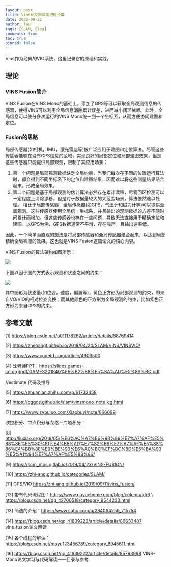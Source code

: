 ```yaml
---
layout: post
title: Vins论文阅读笔记理论篇
date: 2022-08-22
author: lau
tags: [SLAM, Blog]
comments: true
toc: true
pinned: false
---
```

Vins作为经典的VIO系统，这里记录它的原理和实践。

<!-- more -->

## 理论

### VINS Fusion简介

VINS Fusion在VINS Mono的基础上，添加了GPS等可以获取全局观测信息的传感器，使得VINS可以利用全局信息消除累计误差，进而减小闭环依赖。此外，全局信息可以使分多次运行的VINS Mono统一到一个坐标系，从而方便协同建图和定位。

### Fusion的思路
局部传感器(如相机，IMU，激光雷达等)被广泛应用于建图和定位算法。尽管这些传感器能够在没有GPS信息的区域，实现良好的局部定位和局部建图效果，但是这些传感器只能提供局部观测，限制了其应用场景：

1. 第一个问题是局部观测数据缺乏全局约束，当我们每次在不同的位置运行算法时，都会得到不同坐标系下的定位和建图结果，因而难以将这些测量结果结合起来，形成全局效果。
2. 第二个问题是基于局部观测的估计算法必然存在累计漂移，尽管回环检测可以一定程度上消除漂移，但是对于数据量较大的大范围场景，算法依然难以处理。
相比于局部传感器，全局传感器(如GPS，气压计和磁力计等)可以提供全局观测。这些传感器使用全局统一坐标系，并且输出的观测数据的方差不随时间累计而增加。但这些传感器也存在一些问题，导致无法直接用于精确定位和建图。以GPS为例，GPS数据通常不平滑，存在噪声，且输出速率低。

因此，一个简单而直观的想法是将局部传感器和全局传感器结合起来，以达到局部精确全局零漂的效果。这也就是VINS Fusion这篇论文的核心内容。

VINS Fusion的算法架构如图所示：

![](https://zhi-ang.github.io/2019/09/11/vins_fusion/vins_fusion.png)

下图以因子图的方式表示观测和状态之间的约束：

![](https://zhi-ang.github.io/2019/09/11/vins_fusion/constraints.PNG)

其中圆形为状态量(如位姿，速度，偏置等)，黄色正方形为局部观测的约束，即来自VO/VIO的相对位姿变换；而其他颜色的正方形为全局观测的约束，比如紫色正方形为来自GPS的约束。

## 参考文献
[1] https://blog.csdn.net/u011178262/article/details/88769414

[2] https://zhehangt.github.io/2018/04/24/SLAM/VINS/VINSVIO/

[3] https://www.codetd.com/article/4903500

[4] 沈老师PPT：https://slides.games-cn.org/pdf/GAMES201840%E6%B2%88%E5%8A%AD%E5%8A%BC.pdf

//estimate 代码及推导

[5] https://zhuanlan.zhihu.com/p/61733458

[6] https://cggos.github.io/slam/vinsmono_note_cg.html

[7] https://www.zybuluo.com/Xiaobuyi/note/866099

欧拉积分、中点积分与龙格－库塔积分：

[8] http://liuxiao.org/2018/05/%E6%AC%A7%E6%8B%89%E7%A7%AF%E5%88%86%E3%80%81%E4%B8%AD%E7%82%B9%E7%A7%AF%E5%88%86%E4%B8%8E%E9%BE%99%E6%A0%BC%EF%BC%8D%E5%BA%93%E5%A1%94%E7%A7%AF%E5%88%86/

[9] https://scm_mos.gitlab.io/2019/04/23/VINS-FUSION/

[10] https://zhi-ang.github.io/categories/SLAM/

[11] GPS/VIO https://zhi-ang.github.io/2019/09/11/vins_fusion/ 

[12] 带有代码流程图：https://www.guyuehome.com/blog/column/id/6 \ https://blog.csdn.net/qq_42700518/category_9544233.html

[13] 简洁的介绍：https://www.sohu.com/a/284064259_715754

[14] https://blog.csdn.net/qq_41839222/article/details/86633487 vins_fusion论文解读

[15] 各个线程的解读：https://blog.csdn.net/moyu123456789/category_8945611.html

[16] https://blog.csdn.net/qq_41839222/article/details/85793998 VINS-Mono论文学习与代码解读——目录与参考

